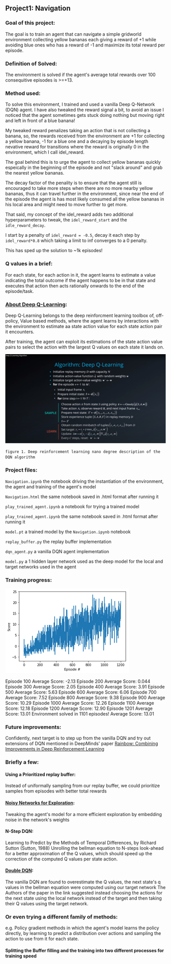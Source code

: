 ## Project1: Navigation

### Goal of this project:
The goal is to train an agent that can navigate a simple gridworld environment collecting yellow bananas each giving a reward of +1 while avoiding blue ones who has a reward of -1 and maximize its total reward per episode.

### Definition of Solved:
The environment is solved if the agent's average total rewards over 100 consequitive episodes is >=+13.

### Method used:
To solve this environment, I trained and used a vanilla Deep Q-Network (DQN) agent.
I have also tweaked the reward signal a bit, to avoid an issue I noticed that the agent sometimes gets stuck doing nothing but moving right and left in front of a blue banana!

My tweaked reward penalizes taking an action that is not collecting a banana, so, the rewards received from the environment are +1 for collecting a yellow banana, -1 for a blue one and a decaying by episode length nevative reward for transitions where the reward is originally 0 in the environment, which I call idel_reward.

The goal behind this is to urge the agent to collect yellow bananas quickly espeically in the beginning of the episode and not "slack around" and grab the nearest yellow bananas.

The decay factor of the penality is to ensure that the agent still is encouraged to take more steps when there are no more nearby yellow bananas, thus it can travel further in the environment, since near the end of the episode the agent is has most likely consumed all the yellow bananas in his local area and might need to move further to get more.

That said, my concept of the idel_reward adds two additional hyperparameters to tweak, the `idel_reward_start` and the `idle_reward_decay`.

I start by a penalty of `idel_reward = -0.5`, decay it each step by `idel_reward*0.8` which taking a limit to inf converges to a 0 penalty.

This has sped up the solution to ~1k episodes!

### Q values in a brief:
For each state, for each action in it, the agent learns to estimate a value indicating the total outcome if the agent happens to be in that state and executes that action then acts rationally onwards to the end of the episode/task.

### [About Deep Q-Learning](https://deepmind.com/research/publications/playing-atari-deep-reinforcement-learning):
Deep Q-Learning belongs to the deep reinforcment learning toolbox of, off-policy, Value based methods, where the agent learns by interactions with the environment to estimate aa state action value for each state action pair it encounters.

After training, the agent can exploit its estimations of the state action value pairs to select the action with the largest Q values on each state it lands on.



<img src="images/udacity-dql-algo.png" />

`figure 1. Deep reinforcement learning nano degree description of the DQN algorithm`

### Project files:
`Navigation.ipynb` the notebook driving the instantiation of the environment, the agent and training of the agent's model

`Navigation.html` the same notebook saved in .html format after running it

`play_trained_agent.ipynb` a notebook for trying a trained model

`play_trained_agent.ipynb` the same notebook saved in .html format after running it

`model.pt` a trained model by the `Navigation.ipynb` notebook

`replay_buffer.py` the replay buffer implementation

`dqn_agent.py` a vanilla DQN agent implementation 

`model.py` a 1 hidden layer network used as the deep model for the local and target networks used in the agent


### Training progress:

<img src="images/training-progress.png"/>

Episode 100	Average Score: -2.13
Episode 200	Average Score: 0.044
Episode 300	Average Score: 2.05
Episode 400	Average Score: 3.91
Episode 500	Average Score: 5.63
Episode 600	Average Score: 6.06
Episode 700	Average Score: 7.52
Episode 800	Average Score: 9.38
Episode 900	Average Score: 10.29
Episode 1000 Average Score: 12.26
Episode 1100 Average Score: 12.18
Episode 1200 Average Score: 12.90
Episode 1201 Average Score: 13.01
Environment solved in 1101 episodes!	Average Score: 13.01
### Future improvements:
Confidently, next target is to step up from the vanilla DQN and try out extensions of DQN mentioned in DeepMinds' paper [Rainbow: Combining Improvements in Deep Reinforcement Learning](https://arxiv.org/pdf/1710.02298.pdf)

### Briefly a few:
#### Using a Prioritized replay buffer: 
Instead of uniformally sampling from our replay buffer, we could prioritize samples from episodes with better total rewards

#### [Noisy Networks for Exploration](https://arxiv.org/pdf/1706.10295.pdf): 
Tweaking the agent's model for a more efficient exploration by embedding noise in the network's weights

#### N-Step DQN:
Learning to Predict by the Methods of Temporal Differences, by Richard Sutton (Sutton, 1988)
Unrolling the bellman equation to N-steps look-ahead for a better approximation of the Q values, which should speed up the correction of the computed Q values per state action.

#### [Double DQN](https://arxiv.org/pdf/1509.06461.pdf):
The vanilla DQN are found to overestimate the Q values, the next state's q values in the bellman equation were computed using our target network
The Authors of the paper in the link suggested instead choosing the actions for the next state using the local network instead of the target and then taking their Q values using the target network.

### Or even trying a different family of methods:
e.g. Policy gradient methods in which the agent's model learns the policy directly, by learning to predict a distribution over actions and sampling the action to use from it for each state.

#### Splitting the Buffer filling and the training into two different processes for training speed


```python

```

